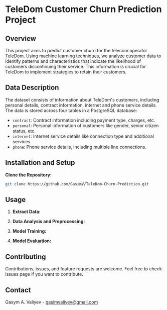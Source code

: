 # TeleDom Customer Churn Prediction Project

## Overview

This project aims to predict customer churn for the telecom operator TeleDom. Using machine learning techniques, we analyze customer data to identify patterns and characteristics that indicate the likelihood of customers discontinuing their service. This information is crucial for TeleDom to implement strategies to retain their customers.

## Data Description

The dataset consists of information about TeleDom's customers, including personal details, contract information, internet and phone service details. The data is stored across four tables in a PostgreSQL database:

- `contract`: Contract information including payment type, charges, etc.
- `personal`: Personal information of customers like gender, senior citizen status, etc.
- `internet`: Internet service details like connection type and additional services.
- `phone`: Phone service details, including multiple line connections.

## Installation and Setup

**Clone the Repository:**

   ```bash
   git clone https://github.com/GasimV/TeleDom-Churn-Prediction.git
   ```

## Usage

1. **Extract Data:**

2. **Data Analysis and Preprocessing:**

3. **Model Training:**

4. **Model Evaluation:**

## Contributing

Contributions, issues, and feature requests are welcome. Feel free to check issues page if you want to contribute.


## Contact

Gasym A. Valiyev - gasimvaliyev@gmail.com